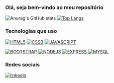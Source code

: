 ### Olá, seja bem-vindo ao meu repositório 


![Anurag's GitHub stats](https://github-readme-stats.vercel.app/api?username=LacamJC&show_icons=true&theme=radical)
[![Top Langs](https://github-readme-stats.vercel.app/api/top-langs/?username=LacamJC&layout=compact)](https://github.com/anuraghazra/github-readme-stats)


### Tecnologias que uso

[![HTML5](https://img.shields.io/badge/HTML5-E34F26?style=for-the-badge&logo=html5&logoColor=white)](COLOQUE_AQUI_O_SEU_LINK_HTML5)
[![CSS3](https://img.shields.io/badge/CSS3-1572B6?style=for-the-badge&logo=css3&logoColor=white)](COLOQUE_AQUI_O_SEU_LINK_CSS3)
[![JAVASCRIPT](https://img.shields.io/badge/JavaScript-323330?style=for-the-badge&logo=javascript&logoColor=F7DF1E)](COLOQUE_AQUI_O_SEU_LINK_JAVASCRIPT)

[![BOOTSTRAP](https://img.shields.io/badge/Bootstrap-563D7C?style=for-the-badge&logo=bootstrap&logoColor=white)](COLOQUE_AQUI_O_SEU_LINK_BOOTSTRAP)
[![NODEJS](https://img.shields.io/badge/Node.js-43853D?style=for-the-badge&logo=node.js&logoColor=white)](COLOQUE_AQUI_O_SEU_LINK_NODEJS)
[![EXPRESS](https://img.shields.io/badge/Express.js-404D59?style=for-the-badge)](COLOQUE_AQUI_O_SEU_LINK_EXPRESS)
[![MYSQL](https://img.shields.io/badge/MySQL-005C84?style=for-the-badge&logo=mysql&logoColor=white)](COLOQUE_AQUI_O_SEU_LINK_MYSQL)


### Redes sociais

[![linkedin](https://img.shields.io/badge/LinkedIn-0077B5?style=for-the-badge&logo=linkedin&logoColor=dark)](COLOQUE_AQUI_O_SEU_LINK_DO_LINKEDIN)
